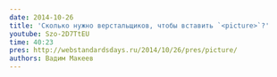 ```yaml
---
date: 2014-10-26
title: 'Сколько нужно верстальщиков, чтобы вставить `<picture>`?'
youtube: Szo-2D7TtEU
time: 40:23
pres: http://webstandardsdays.ru/2014/10/26/pres/picture/
authors: Вадим Макеев
---
```

